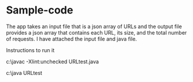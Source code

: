 # Sample-code

The app takes an input file that is a json array of URLs and the output file provides a json array that contains each URL, its size, and the total number of requests.
I have attached the input file and java file.

Instructions to run it

c:\javac -Xlint:unchecked URLtest.java

c:\java URLtest
